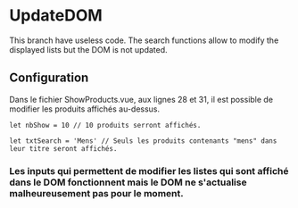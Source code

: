 # UpdateDOM

This branch have useless code. The search functions allow to modify the displayed lists but the DOM is not updated.

## Configuration
Dans le fichier ShowProducts.vue, aux lignes 28 et 31, il est possible de modifier les produits affichés au-dessus.
```
let nbShow = 10 // 10 produits serront affichés.
```
```
let txtSearch = 'Mens' // Seuls les produits contenants "mens" dans leur titre seront affichés.
```
### Les inputs qui permettent de modifier les listes qui sont affiché dans le DOM fonctionnent mais le DOM ne s'actualise malheureusement pas pour le moment.